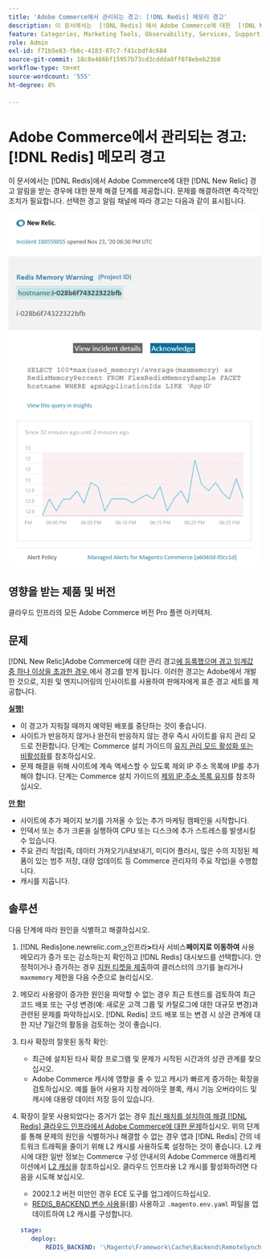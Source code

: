 ```yaml
---
title: 'Adobe Commerce에서 관리되는 경고: [!DNL Redis] 메모리 경고'
description: 이 문서에서는  [!DNL Redis] 에서 Adobe Commerce에 대한  [!DNL New Relic]경고 알림을 받는 경우에 대한 문제 해결 단계를 제공합니다. 즉각적인 조치가 필요합니다.
feature: Categories, Marketing Tools, Observability, Services, Support, Tools and External Services, Variables
role: Admin
exl-id: f71b5e83-fb6c-4183-87c7-f41cbdf4c684
source-git-commit: 18c8e466bf15957b73cd3cddda8ff078ebeb23b0
workflow-type: tm+mt
source-wordcount: '555'
ht-degree: 0%

---
```


# Adobe Commerce에서 관리되는 경고: [!DNL Redis] 메모리 경고

이 문서에서는 [!DNL Redis]에서 Adobe Commerce에 대한 [!DNL New Relic] 경고 알림을 받는 경우에 대한 문제 해결 단계를 제공합니다. 문제를 해결하려면 즉각적인 조치가 필요합니다. 선택한 경고 알림 채널에 따라 경고는 다음과 같이 표시됩니다.

![new_relic_redis_memory_warning.png](../../assets/managed-alerts/new_relic_redis_memory_warning.png)

## 영향을 받는 제품 및 버전

클라우드 인프라의 모든 Adobe Commerce 버전 Pro 플랜 아키텍처.

## 문제

[!DNL New Relic]Adobe Commerce에 대한 관리 경고[에 등록했으며 경고 임계값 중 하나 이상을 초과한 경우 &#x200B;](managed-alerts-for-magento-commerce.md)에서 경고를 받게 됩니다. 이러한 경고는 Adobe에서 개발한 것으로, 지원 및 엔지니어링의 인사이트를 사용하여 판매자에게 표준 경고 세트를 제공합니다.

**<u>실행!</u>**

* 이 경고가 지워질 때까지 예약된 배포를 중단하는 것이 좋습니다.
* 사이트가 반응하지 않거나 완전히 반응하지 않는 경우 즉시 사이트를 유지 관리 모드로 전환합니다. 단계는 Commerce 설치 가이드의 [유지 관리 모드 활성화 또는 비활성화](https://experienceleague.adobe.com/ko/docs/commerce-operations/installation-guide/tutorials/maintenance-mode)를 참조하십시오.
* 문제 해결을 위해 사이트에 계속 액세스할 수 있도록 제외 IP 주소 목록에 IP를 추가해야 합니다. 단계는 Commerce 설치 가이드의 [제외 IP 주소 목록 유지](https://experienceleague.adobe.com/ko/docs/commerce-operations/installation-guide/tutorials/maintenance-mode#maintain-the-list-of-exempt-ip-addresses)를 참조하십시오.

**<u>안 함!</u>**

* 사이트에 추가 페이지 보기를 가져올 수 있는 추가 마케팅 캠페인을 시작합니다.
* 인덱서 또는 추가 크론을 실행하여 CPU 또는 디스크에 추가 스트레스를 발생시킬 수 있습니다.
* 주요 관리 작업(즉, 데이터 가져오기/내보내기, 미디어 플러시, 많은 수의 지정된 제품이 있는 범주 저장, 대량 업데이트 등 Commerce 관리자의 주요 작업)을 수행합니다.
* 캐시를 지웁니다.

## 솔루션

다음 단계에 따라 원인을 식별하고 해결하십시오.

1. [!DNL Redis]one.newrelic.com[&#x200B; > &#x200B;](https://login.newrelic.com/login)인프라&#x200B;**>**&#x200B;타사 서비스&#x200B;**페이지로 이동하여** 사용 메모리가 증가 또는 감소하는지 확인하고 [!DNL Redis] 대시보드를 선택합니다. 안정적이거나 증가하는 경우 [지원 티켓을 제출](https://experienceleague.adobe.com/ko/docs/commerce-knowledge-base/kb/help-center-guide/magento-help-center-user-guide#support-case)하여 클러스터의 크기를 늘리거나 `maxmemory` 제한을 다음 수준으로 늘리십시오.
1. 메모리 사용량이 증가한 원인을 파악할 수 없는 경우 최근 트렌드를 검토하여 최근 코드 배포 또는 구성 변경(예: 새로운 고객 그룹 및 카탈로그에 대한 대규모 변경)과 관련된 문제를 파악하십시오. [!DNL Redis] 코드 배포 또는 변경 시 상관 관계에 대한 지난 7일간의 활동을 검토하는 것이 좋습니다.
1. 타사 확장의 잘못된 동작 확인:
   * 최근에 설치된 타사 확장 프로그램 및 문제가 시작된 시간과의 상관 관계를 찾으십시오.
   * Adobe Commerce 캐시에 영향을 줄 수 있고 캐시가 빠르게 증가하는 확장을 검토하십시오. 예를 들어 사용자 지정 레이아웃 블록, 캐시 기능 오버라이드 및 캐시에 대용량 데이터 저장 등이 있습니다.
1. 확장이 잘못 사용되었다는 증거가 없는 경우 [최신 패치를 설치하여 해결 [!DNL Redis] 클라우드 인프라에서 Adobe Commerce에 대한 문제](https://experienceleague.adobe.com/ko/docs/commerce-knowledge-base/kb/troubleshooting/miscellaneous/install-latest-patches-to-fix-magento-redis-issues)하십시오. 위의 단계를 통해 문제의 원인을 식별하거나 해결할 수 없는 경우 앱과 [!DNL Redis] 간의 네트워크 트래픽을 줄이기 위해 L2 캐시를 사용하도록 설정하는 것이 좋습니다. L2 캐시에 대한 일반 정보는 Commerce 구성 안내서의 Adobe Commerce 애플리케이션에서 [L2 캐싱](https://experienceleague.adobe.com/ko/docs/commerce-operations/configuration-guide/cache/level-two-cache)을 참조하십시오. 클라우드 인프라용 L2 캐시를 활성화하려면 다음을 시도해 보십시오.
   * 2002.1.2 버전 미만인 경우 ECE 도구를 업그레이드하십시오.
   * [REDIS\_BACKEND 변수 사용](https://experienceleague.adobe.com/ko/docs/commerce-on-cloud/user-guide/configure/env/stage/variables-deploy#redis_backend)을(를) 사용하고 `.magento.env.yaml` 파일을 업데이트하여 L2 캐시를 구성합니다.

   ```yaml
   stage:
      deploy:
          REDIS_BACKEND: '\Magento\Framework\Cache\Backend\RemoteSynchronizedCache'
   ```
